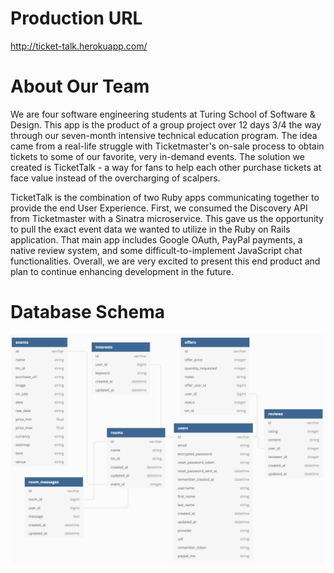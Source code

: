 # Production URL
http://ticket-talk.herokuapp.com/

# About Our Team

  We are four software engineering students at Turing School of Software & Design.
  This app is the product of a group project over 12 days 3/4 the way through our
  seven-month intensive technical education program. The idea came from a real-life
  struggle with Ticketmaster's on-sale process to obtain tickets to some of our favorite,
  very in-demand events. The solution we created is TicketTalk - a way for fans to help
  each other purchase tickets at face value instead of the overcharging of scalpers.


  TicketTalk is the combination of two Ruby apps communicating together to provide the end
  User Experience. First, we consumed the Discovery API from Ticketmaster with a Sinatra microservice.
  This gave us the opportunity to pull the exact event data we wanted to utilize in the Ruby on
  Rails application. That main app includes Google OAuth, PayPal payments, a native review system,
  and some difficult-to-implement JavaScript chat functionalities. Overall, we are very excited to
  present this end product and plan to continue enhancing development in the future.

# Database Schema

![Image of Schema Diagram](app/assets/images/schema.png)
